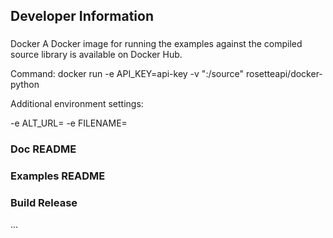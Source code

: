 ## Developer Information

###
Docker
A Docker image for running the examples against the compiled source library is available on Docker Hub.

Command: docker run -e API_KEY=api-key -v "<binding root directory>:/source" rosetteapi/docker-python

Additional environment settings:

-e ALT_URL=<alternative URL>
-e FILENAME=<single filename>


### Doc README


### Examples README


### Build Release
...
